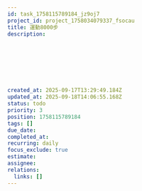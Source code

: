 ```yaml
---
id: task_1758115789184_jz9oj7
project_id: project_1758034079337_fsocau
title: 運動8000步
description: 








created_at: 2025-09-17T13:29:49.184Z
updated_at: 2025-09-18T14:06:55.168Z
status: todo
priority: 3
position: 1758115789184
tags: []
due_date: 
completed_at: 
recurring: daily
focus_exclude: true
estimate: 
assignee: 
relations:
  links: []
---
```










